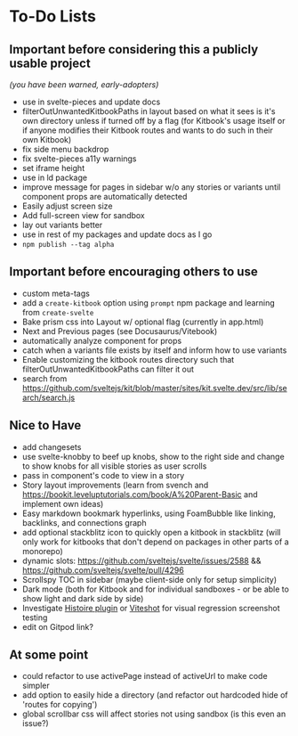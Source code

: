 # To-Do Lists

## Important before considering this a publicly usable project
*(you have been warned, early-adopters)*

- use in svelte-pieces and update docs
- filterOutUnwantedKitbookPaths in layout based on what it sees is it's own directory unless if turned off by a flag (for Kitbook's usage itself or if anyone modifies their Kitbook routes and wants to do such in their own Kitbook)
- fix side menu backdrop
- fix svelte-pieces a11y warnings
- set iframe height
- use in ld package
- improve message for pages in sidebar w/o any stories or variants until component props are automatically detected
- Easily adjust screen size
- Add full-screen view for sandbox
- lay out variants better
- use in rest of my packages and update docs as I go
- `npm publish --tag alpha`

## Important before encouraging others to use
- custom meta-tags
- add a `create-kitbook` option using `prompt` npm package and learning from `create-svelte`
- Bake prism css into Layout w/ optional flag (currently in app.html)
- Next and Previous pages (see Docusaurus/Vitebook)
- automatically analyze component for props
- catch when a variants file exists by itself and inform how to use variants
- Enable customizing the kitbook routes directory such that filterOutUnwantedKitbookPaths can filter it out
- search from https://github.com/sveltejs/kit/blob/master/sites/kit.svelte.dev/src/lib/search/search.js

## Nice to Have
- add changesets
- use svelte-knobby to beef up knobs, show to the right side and change to show knobs for all visible stories as user scrolls
- pass in component's code to view in a story
- Story layout improvements (learn from svench and https://bookit.leveluptutorials.com/book/A%20Parent-Basic and implement own ideas)
- Easy markdown bookmark hyperlinks, using FoamBubble like linking, backlinks, and connections graph
- add optional stackblitz icon to quickly open a kitbook in stackblitz (will only work for kitbooks that don't depend on packages in other parts of a monorepo) 
- dynamic slots: https://github.com/sveltejs/svelte/issues/2588 && https://github.com/sveltejs/svelte/pull/4296
- Scrollspy TOC in sidebar (maybe client-side only for setup simplicity)
- Dark mode (both for Kitbook and for individual sandboxes - or be able to show light and dark side by side)
- Investigate [Histoire plugin](https://github.com/histoire-dev/histoire/tree/main/packages/histoire-plugin-screenshot) or [Viteshot](https://viteshot.com/) for visual regression screenshot testing
- edit on Gitpod link?

## At some point
- could refactor to use activePage instead of activeUrl to make code simpler
- add option to easily hide a directory (and refactor out hardcoded hide of 'routes for copying')
- global scrollbar css will affect stories not using sandbox (is this even an issue?)
